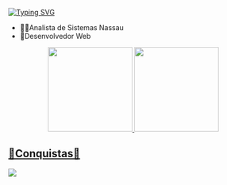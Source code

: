 [![Typing SVG](https://readme-typing-svg.herokuapp.com/?color=000000&size=35&center=true&vCenter=true&width=1000&lines=Oi,+Meu+nome+é+Wander+Costa;Seja+Bem-Vindo!+:%29)](https://git.io/typing-svg)
 - 👨‍🎓Analista de Sistemas Nassau 
 - 📘Desenvolvedor Web 

<div>
  <a href="https://github.com/wandercosta">
  <div align="center">
<a href="#">
  <img height="170em" src="https://github-readme-stats.vercel.app/api?username=wandercosta&show_icons=true&theme=midnight-purple&include_all_commits=false&count_private=true"/>
   <img height="170em" src="https://github-readme-stats.vercel.app/api/top-langs/?username=wandercosta&layout=compact&langs_count=8&theme=midnight-purple"/><br>
</div>
</p>
</div>
<div>
 
 ## 👊Conquistas👊
<p align="left">
  <img src="https://github-profile-trophy.vercel.app/?username=wandercosta&theme=dracula&row=2&no-bg=true&column=3&margin-w=15&margin-h=15" />
</p>
